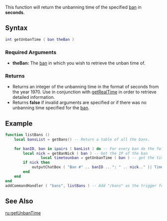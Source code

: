 This function will return the unbanning time of the specified [ban](/docs/ban.md "wikilink") in **seconds**.

Syntax
------

``` lua
int getUnbanTime ( ban theBan )
```

### Required Arguments

-   **theBan:** The [ban](/docs/ban.md "wikilink") in which you wish to retrieve the unban time of.

### Returns

-   Returns an integer of the unbanning time in the format of seconds from the year 1970. Use in conjunction with [getRealTime](/docs/getRealTime.md "wikilink") in order to retrieve detailed information.
-   Returns **false** if invalid arguments are specified or if there was no unbanning time specified for the [ban](/docs/ban.md "wikilink").

Example
-------

``` lua
function listBans ()
    local bansList = getBans() -- Return a table of all the bans.
 
    for banID, ban in ipairs ( banList ) do -- For every ban do the following...
        local nick = getBanNick ( ban ) -- Get the IP of the ban
                local timetounban = getUnbanTime ( ban ) -- get the time to wait of the banned player
        if nick then
            outputChatBox ( "Ban #" .. banID .. ": " .. nick.." || Time to unban: "..timetounban , source, 255, 0, 0 ) -- Output the baninfo
        end
    end
end
addCommandHandler ( "bans", listBans ) -- Add "/bans" as the trigger for the function.
```

See Also
--------

[ru:getUnbanTime](/docs/ru:getUnbanTime.md "wikilink")
